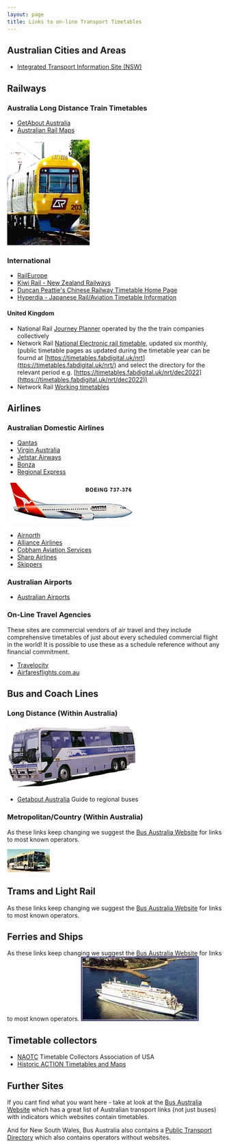 ```yaml
---
layout: page
title: Links to on-line Transport Timetables
---
```

## Australian Cities and Areas

* [Integrated Transport Information Site (NSW)](http://www.131500.com.au)

## Railways

### Australia Long Distance Train Timetables

* [GetAbout Australia](http://www.getaboutaustralia.com/searches.php)
* [Australian Rail Maps](http://www.railmaps.com.au)

![](smu.gif)

### International

* [RailEurope](http://www.raileurope.com/)
* [Kiwi Rail - New Zealand Railways](http://www.kiwirail.co.nz)
* [Duncan Peattie's Chinese Railway Timetable Home Page](http://www.chinatt.org)
* [Hyperdia - Japanese Rail/Aviation Timetable Information](http://www.hyperdia.com/)

#### United Kingdom

* National Rail [Journey Planner](https://www.nationalrail.co.uk) operated by the the train companies collectively
* Network Rail [National Electronic rail timetable](https://www.networkrail.co.uk/running-the-railway/the-timetable/electronic-national-rail-timetable/), updated six monthly, (public timetable pages as updated during the timetable year can be fournd at [https://timetables.fabdigital.uk/nrt](ttps://timetables.fabdigital.uk/nrt/) and select the directory for the relevant period e.g. [https://timetables.fabdigital.uk/nrt/dec2022](https://timetables.fabdigital.uk/nrt/dec2022))
* Network Rail [Working timetables](https://www.networkrail.co.uk/running-the-railway/the-timetable/working-timetable/)

## Airlines

### Australian Domestic Airlines

* [Qantas](http://www.qantas.com/travel/airlines/timetable/global/en)
* [Virgin Australia](http://www.virginaustralia.com/au/en/plan/timetables-route-maps/flight-timetables/)
* [Jetstar Airways](http://www.jetstar.com/au/en/home)
* [Bonza](https://www.flybonza.com)
* [Regional Express](http://www.rex.com.au/Schedules/default.aspx)

![](qf737.gif)

* [Airnorth](http://www.airnorth.com.au/plan-your-trip/timetable)
* [Alliance Airlines](http://www.allianceairlines.com.au/when-we-fly/scheduled-services)
* [Cobham Aviation Services](http://www.cobhamaviationservices.com)
* [Sharp Airlines](http://sharpairlines.com.au/airline_services/flightschedules.html)
* [Skippers](http://www.skippers.com.au/Flights.asp)

### Australian Airports

* [Australian Airports](http://www.aeroseek.com/links/Airports/By_Region/Oceania/)

### On-Line Travel Agencies

These sites are commercial vendors of air travel and they include comprehensive
timetables of just about every scheduled commercial flight in the world!
It is possible to use these as a schedule reference without any financial commitment.

* [Travelocity](http://www.travelocity.com/)
* [Airfaresflights.com.au](http://www.airfaresflights.com.au/)

## Bus and Coach Lines

### Long Distance (Within Australia)

![](greyhoun.gif)

* [Getabout Australia](http://www.getaboutaustralia.com/searches.php) Guide to regional buses

### Metropolitan/Country (Within Australia)

As these links keep changing we suggest the [Bus Australia Website](http://www.busaustralia.com/) for links to most known operators.

![](bus.jpg)

## Trams and Light Rail

As these links keep changing we suggest the [Bus Australia Website](http://www.busaustralia.com/) for links to most known operators.

## Ferries and Ships

As these links keep changing we suggest the [Bus Australia Website](http://www.busaustralia.com/) for links to most known operators.
![](spirit2.jpg)

## Timetable collectors

* [NAOTC](http://www.naotc.org) Timetable Collectors Association of USA
* [Historic ACTION Timetables and Maps](http://actbus.net/gallery/index.php/History/Timetables)

## Further Sites

 If you cant find what you want here - take at look at
 the [Bus Australia Website](http://www.busaustralia.com/)
 which has a great list of Australian transport links (not just buses)
 with indicators which websites contain timetables.

And for New South Wales, Bus Australia also contains a
 [Public Transport Directory](http://www.busaustralia.com/fleetlists/directory.htm)
 which also contains operators without websites.
